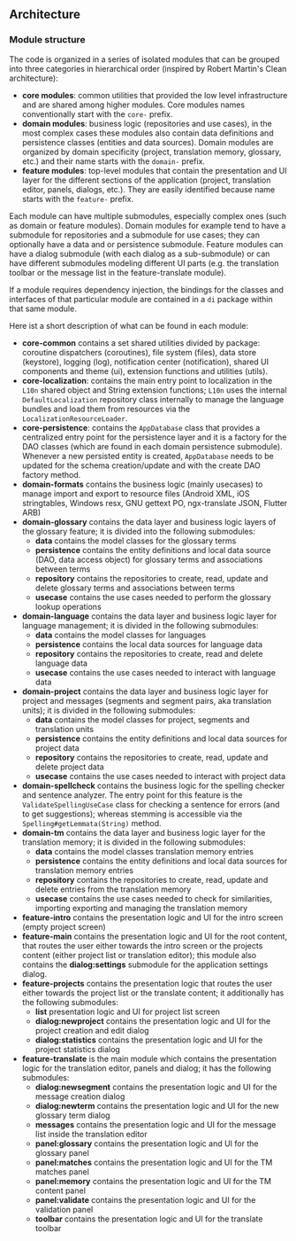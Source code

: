 
## Architecture

### Module structure

The code is organized in a series of isolated modules that can be grouped into three categories in hierarchical order (inspired by Robert Martin's Clean architecture):

- **core modules**: common utilities that provided the low level infrastructure and are shared among higher modules. Core modules names conventionally start with the `core-` prefix.
- **domain modules**: business logic (repositories and use cases), in the most complex cases these modules also contain data definitions and persistence classes (entities and data sources). Domain modules are organized by domain specificity (project, translation memory, glossary, etc.) and their name starts with the `domain-` prefix.
- **feature modules**: top-level modules that contain the presentation and UI layer for the different sections of the application (project, translation editor, panels, dialogs, etc.). They are easily identified because name starts with the `feature-` prefix.

Each module can have multiple submodules, especially complex ones (such as domain or feature modules). Domain modules for example tend to have a submodule for repositories and a submodule for use cases; they can optionally have a data and or persistence submodule. Feature modules can have a dialog submodule (with each dialog as a sub-submodule) or can have different submodules modeling different UI parts (e.g. the translation toolbar or the message list in the feature-translate module).

If a module requires dependency injection, the bindings for the classes and interfaces of that particular module are contained in a `di` package within that same module.

Here ist a short description of what can be found in each module:

- **core-common** contains a set shared utilities divided by package: coroutine dispatchers (coroutines), file system (files), data store (keystore), logging (log), notification center (notification), shared UI components and theme (ui), extension functions and utilities (utils).
- **core-localization**: contains the main entry point to localization in the `L10n` shared object and String extension functions; `L10n` uses the internal `DefaultLocalization` repository class internally to manage the language bundles and load them from resources via the `LocalizationResourceLoader`. 
- **core-persistence**: contains the `AppDatabase` class that provides a centralized entry point for the persistence layer and it is a factory for the DAO classes (which are found in each domain persistence submodule). Whenever a new persisted entity is created, `AppDatabase` needs to be updated for the schema creation/update and with the create DAO factory method.
- **domain-formats** contains the business logic (mainly usecases) to manage import and export to resource files (Android XML, iOS stringtables, Windows resx, GNU gettext PO, ngx-translate JSON, Flutter ARB)
- **domain-glossary** contains the data layer and business logic layers of the glossary feature; it is divided into the following submodules:
  - **data** contains the model classes for the glossary terms
  - **persistence** contains the entity definitions and local data source (DAO, data access object) for glossary terms and associations between terms
  - **repository** contains the repositories to create, read, update and delete glossary terms and associations between terms
  - **usecase** contains the use cases needed to perform the glossary lookup operations
- **domain-language** contains the data layer and business logic layer for language management; it is divided in the following submodules:
  - **data** contains the model classes for languages
  - **persistence** contains the local data sources for language data
  - **repository** contains the repositories to create, read and delete language data
  - **usecase** contains the use cases needed to interact with language data
- **domain-project** contains the data layer and business logic layer for project and messages (segments and segment pairs, aka translation units); it is divided in the following submodules:
  - **data** contains the model classes for project, segments and translation units
  - **persistence** contains the entity definitions and local data sources for project data
  - **repository** contains the repositories to create, read, update and delete project data
  - **usecase** contains the use cases needed to interact with project data
- **domain-spellcheck** contains the business logic for the spelling checker and sentence analyzer. The entry point for this feature is the `ValidateSpellingUseCase` class for checking a sentence for errors (and to get suggestions); whereas stemming is accessible via the `Spelling#getLemmata(String)` method.
- **domain-tm** contains the data layer and business logic layer for the translation memory; it is divided in the following submodules:
  - **data** contains the model classes translation memory entries
  - **persistence** contains the entity definitions and local data sources for translation memory entries
  - **repository** contains the repositories to create, read, update and delete entries from the translation memory
  - **usecase** contains the use cases needed to check for similarities, importing exporting and managing the translation memory
- **feature-intro** contains the presentation logic and UI for the intro screen (empty project screen)
- **feature-main** contains the presentation logic and UI for the root content, that routes the user either towards the intro screen or the projects content (either project list or translation editor); this module also contains the **dialog:settings** submodule for the application settings dialog.
- **feature-projects** contains the presentation logic that routes the user either towards the project list or the translate content; it additionally has the following submodules:
  - **list** presentation logic and UI for project list screen
  - **dialog:newproject** contains the presentation logic and UI for the project creation and edit dialog
  - **dialog:statistics** contains the presentation logic and UI for the project statistics dialog
- **feature-translate** is the main module which contains the presentation logic for the translation editor, panels and dialog; it has the following submodules:
  - **dialog:newsegment** contains the presentation logic and UI for the message creation dialog
  - **dialog:newterm** contains the presentation logic and UI for the new glossary term dialog
  - **messages** contains the presentation logic and UI for the message list inside the translation editor
  - **panel:glossary** contains the presentation logic and UI for the glossary panel
  - **panel:matches** contains the presentation logic and UI for the TM matches panel
  - **panel:memory** contains the presentation logic and UI for the TM content panel
  - **panel:validate** contains the presentation logic and UI for the validation panel
  - **toolbar** contains the presentation logic and UI for the translate toolbar
